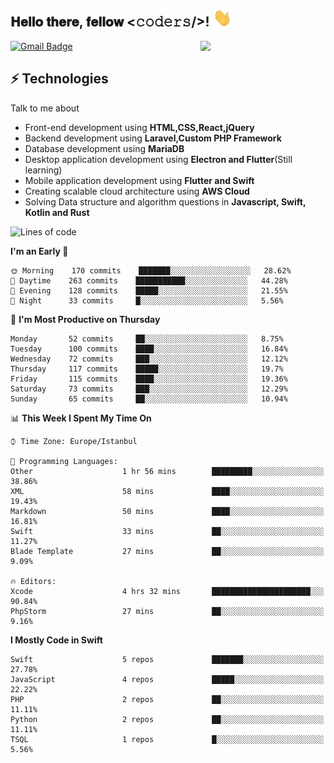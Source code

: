 <h2> 𝐇𝐞𝐥𝐥𝐨 𝐭𝐡𝐞𝐫𝐞, 𝐟𝐞𝐥𝐥𝐨𝐰 <𝚌𝚘𝚍𝚎𝚛𝚜/>! <img src="https://raw.githubusercontent.com/ABSphreak/ABSphreak/master/gifs/Hi.gif" width="30px"></h2>

<img align='right' src='https://user-images.githubusercontent.com/5713670/87202985-820dcb80-c2b6-11ea-9f56-7ec461c497c3.gif' width='200"'>

[![Gmail Badge](https://img.shields.io/badge/-osein.wtr@gmail.com-c14438?style=flat-square&logo=Gmail&logoColor=white&link=mailto:osein.wtr@gmail.com)](mailto:osein.wtr@gmail.com)


## ⚡ Technologies
Talk to me about
- Front-end development using **HTML,CSS,React,jQuery**
- Backend development using **Laravel,Custom PHP Framework**
- Database development using **MariaDB**
- Desktop application development using **Electron and Flutter**(Still learning)
- Mobile application development using **Flutter and Swift**
- Creating scalable cloud architecture using **AWS Cloud**
- Solving Data structure and algorithm questions in **Javascript, Swift, Kotlin and Rust**

<!--## Hello World!! 🤔
- 💬 Ask me about anything an everything.
- 📫 Read my blogs: [Harsh Blog](https://harshblog.xyz)
- 🎯 Portfolio site: [Portfolio](https://harshkumarkhatri.github.io/Portfolio-Site/index.html)
- 🔔 Subscribe:- [Harsh Kumar Khatri](https://www.youtube.com/channel/UCKNtMU9M559bmXxKoT6YeJw)
- ⚡ Fun fact: Internet users blink less than usual.-->

<!--START_SECTION:waka-->
![Lines of code](https://img.shields.io/badge/From%20Hello%20World%20I%27ve%20Written-26.2%20million%20lines%20of%20code-blue)

**I'm an Early 🐤** 

```text
🌞 Morning    170 commits    ███████░░░░░░░░░░░░░░░░░░   28.62% 
🌆 Daytime    263 commits    ███████████░░░░░░░░░░░░░░   44.28% 
🌃 Evening    128 commits    █████░░░░░░░░░░░░░░░░░░░░   21.55% 
🌙 Night      33 commits     █░░░░░░░░░░░░░░░░░░░░░░░░   5.56%

```
📅 **I'm Most Productive on Thursday** 

```text
Monday       52 commits     ██░░░░░░░░░░░░░░░░░░░░░░░   8.75% 
Tuesday      100 commits    ████░░░░░░░░░░░░░░░░░░░░░   16.84% 
Wednesday    72 commits     ███░░░░░░░░░░░░░░░░░░░░░░   12.12% 
Thursday     117 commits    █████░░░░░░░░░░░░░░░░░░░░   19.7% 
Friday       115 commits    ████░░░░░░░░░░░░░░░░░░░░░   19.36% 
Saturday     73 commits     ███░░░░░░░░░░░░░░░░░░░░░░   12.29% 
Sunday       65 commits     ██░░░░░░░░░░░░░░░░░░░░░░░   10.94%

```


📊 **This Week I Spent My Time On** 

```text
⌚︎ Time Zone: Europe/Istanbul

💬 Programming Languages: 
Other                    1 hr 56 mins        █████████░░░░░░░░░░░░░░░░   38.86% 
XML                      58 mins             ████░░░░░░░░░░░░░░░░░░░░░   19.43% 
Markdown                 50 mins             ████░░░░░░░░░░░░░░░░░░░░░   16.81% 
Swift                    33 mins             ██░░░░░░░░░░░░░░░░░░░░░░░   11.27% 
Blade Template           27 mins             ██░░░░░░░░░░░░░░░░░░░░░░░   9.09%

🔥 Editors: 
Xcode                    4 hrs 32 mins       ██████████████████████░░░   90.84% 
PhpStorm                 27 mins             ██░░░░░░░░░░░░░░░░░░░░░░░   9.16%

```

**I Mostly Code in Swift** 

```text
Swift                    5 repos             ███████░░░░░░░░░░░░░░░░░░   27.78% 
JavaScript               4 repos             █████░░░░░░░░░░░░░░░░░░░░   22.22% 
PHP                      2 repos             ██░░░░░░░░░░░░░░░░░░░░░░░   11.11% 
Python                   2 repos             ██░░░░░░░░░░░░░░░░░░░░░░░   11.11% 
TSQL                     1 repos             █░░░░░░░░░░░░░░░░░░░░░░░░   5.56%

```



<!--END_SECTION:waka-->
